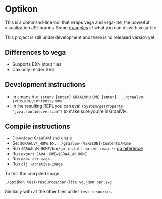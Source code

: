 # Optikon

This is a command-line tool that wraps vega and vega-lite, the
powerful visualization JS libraries. Some
[examples](https://vega.github.io/vega-lite/examples/) of what you can
do with vega-lite.

This project is still under development and there is no released
version yet.

## Differences to vega

- Supports EDN input files
- Can only render SVG

## Development instructions

- In emacs `M-x setenv [enter] GRAALVM_HOME [enter] .../graalvm-[VERSION]/Contents/Home`
- In the resulting REPL you can eval `(System/getProperty "java.runtime.version")`
  to make sure you're in GraalVM.

## Compile instructions

- Download GraalVM and unzip
- Set `$GRAALVM_HOME` to `.../graalvm-[VERSION]/Contents/Home`
- Run `$GRAALVM_HOME/bin/gu install native-image` -- [gu reference](https://www.graalvm.org/docs/reference-manual/graal-updater/#component-installation)
- Run `export JAVA_HOME=$GRAALVM_HOME`
- Run `make get-vega`
- Run `clj -A:native-image`

To test the compiled image:

```
./optikon test-resources/bar-lite.vg.json bar.svg
```

Similarly with all the other files under `test-resources`.
